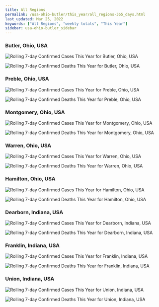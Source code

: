 ```yaml
---
title: All Regions
permalink: /usa-ohio-butler/this_year/all_regions-365_days.html
last_updated: Mar 25, 2022
keywords: ["All Regions", "weekly totals", "This Year"]
sidebar: usa-ohio-butler_sidebar
---
```


<h3>Butler, Ohio, USA</h3>

![Rolling 7-day Confirmed Cases This Year for Butler, Ohio, USA](/covid_tracker/images/graphs/usa-ohio-butler-rolling_7_days_confirmed-365_days_graph.png)

![Rolling 7-day Confirmed Deaths This Year for Butler, Ohio, USA](/covid_tracker/images/graphs/usa-ohio-butler-rolling_7_days_deaths-365_days_graph.png)

<h3>Preble, Ohio, USA</h3>

![Rolling 7-day Confirmed Cases This Year for Preble, Ohio, USA](/covid_tracker/images/graphs/usa-ohio-preble-rolling_7_days_confirmed-365_days_graph.png)

![Rolling 7-day Confirmed Deaths This Year for Preble, Ohio, USA](/covid_tracker/images/graphs/usa-ohio-preble-rolling_7_days_deaths-365_days_graph.png)

<h3>Montgomery, Ohio, USA</h3>

![Rolling 7-day Confirmed Cases This Year for Montgomery, Ohio, USA](/covid_tracker/images/graphs/usa-ohio-montgomery-rolling_7_days_confirmed-365_days_graph.png)

![Rolling 7-day Confirmed Deaths This Year for Montgomery, Ohio, USA](/covid_tracker/images/graphs/usa-ohio-montgomery-rolling_7_days_deaths-365_days_graph.png)

<h3>Warren, Ohio, USA</h3>

![Rolling 7-day Confirmed Cases This Year for Warren, Ohio, USA](/covid_tracker/images/graphs/usa-ohio-warren-rolling_7_days_confirmed-365_days_graph.png)

![Rolling 7-day Confirmed Deaths This Year for Warren, Ohio, USA](/covid_tracker/images/graphs/usa-ohio-warren-rolling_7_days_deaths-365_days_graph.png)

<h3>Hamilton, Ohio, USA</h3>

![Rolling 7-day Confirmed Cases This Year for Hamilton, Ohio, USA](/covid_tracker/images/graphs/usa-ohio-hamilton-rolling_7_days_confirmed-365_days_graph.png)

![Rolling 7-day Confirmed Deaths This Year for Hamilton, Ohio, USA](/covid_tracker/images/graphs/usa-ohio-hamilton-rolling_7_days_deaths-365_days_graph.png)

<h3>Dearborn, Indiana, USA</h3>

![Rolling 7-day Confirmed Cases This Year for Dearborn, Indiana, USA](/covid_tracker/images/graphs/usa-indiana-dearborn-rolling_7_days_confirmed-365_days_graph.png)

![Rolling 7-day Confirmed Deaths This Year for Dearborn, Indiana, USA](/covid_tracker/images/graphs/usa-indiana-dearborn-rolling_7_days_deaths-365_days_graph.png)

<h3>Franklin, Indiana, USA</h3>

![Rolling 7-day Confirmed Cases This Year for Franklin, Indiana, USA](/covid_tracker/images/graphs/usa-indiana-franklin-rolling_7_days_confirmed-365_days_graph.png)

![Rolling 7-day Confirmed Deaths This Year for Franklin, Indiana, USA](/covid_tracker/images/graphs/usa-indiana-franklin-rolling_7_days_deaths-365_days_graph.png)

<h3>Union, Indiana, USA</h3>

![Rolling 7-day Confirmed Cases This Year for Union, Indiana, USA](/covid_tracker/images/graphs/usa-indiana-union-rolling_7_days_confirmed-365_days_graph.png)

![Rolling 7-day Confirmed Deaths This Year for Union, Indiana, USA](/covid_tracker/images/graphs/usa-indiana-union-rolling_7_days_deaths-365_days_graph.png)
